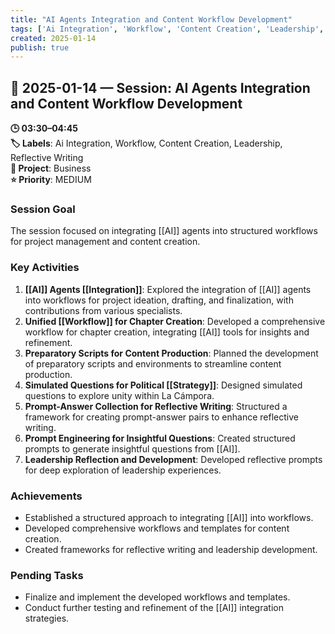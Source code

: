 ```yaml
---
title: "AI Agents Integration and Content Workflow Development"
tags: ['Ai Integration', 'Workflow', 'Content Creation', 'Leadership', 'Reflective Writing']
created: 2025-01-14
publish: true
---
```


## 📅 2025-01-14 — Session: AI Agents Integration and Content Workflow Development

**🕒 03:30–04:45**  
**🏷️ Labels**: Ai Integration, Workflow, Content Creation, Leadership, Reflective Writing  
**📂 Project**: Business  
**⭐ Priority**: MEDIUM  


### Session Goal
The session focused on integrating [[AI]] agents into structured workflows for project management and content creation.

### Key Activities
1. **[[AI]] Agents [[Integration]]**: Explored the integration of [[AI]] agents into workflows for project ideation, drafting, and finalization, with contributions from various specialists.
2. **Unified [[Workflow]] for Chapter Creation**: Developed a comprehensive workflow for chapter creation, integrating [[AI]] tools for insights and refinement.
3. **Preparatory Scripts for Content Production**: Planned the development of preparatory scripts and environments to streamline content production.
4. **Simulated Questions for Political [[Strategy]]**: Designed simulated questions to explore unity within La Cámpora.
5. **Prompt-Answer Collection for Reflective Writing**: Structured a framework for creating prompt-answer pairs to enhance reflective writing.
6. **Prompt Engineering for Insightful Questions**: Created structured prompts to generate insightful questions from [[AI]].
7. **Leadership Reflection and Development**: Developed reflective prompts for deep exploration of leadership experiences.

### Achievements
- Established a structured approach to integrating [[AI]] into workflows.
- Developed comprehensive workflows and templates for content creation.
- Created frameworks for reflective writing and leadership development.

### Pending Tasks
- Finalize and implement the developed workflows and templates.
- Conduct further testing and refinement of the [[AI]] integration strategies.

